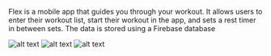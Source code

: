 Flex is a mobile app that guides you through your workout. It allows users to enter their workout list, start their workout in the app, and sets a rest timer in between sets. The data is stored using a Firebase database

![alt text](https://github.com/MarkCaii/Flex-Workout-App/blob/main/screenshots/Workouts.jpg?raw=true)
![alt text](https://github.com/MarkCaii/Flex-Workout-App/blob/main/screenshots/Exercises.jpg?raw=true)
![alt text](https://github.com/MarkCaii/Flex-Workout-App/blob/main/screenshots/Timer.jpg?raw=true)
